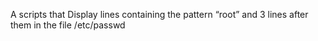 A scripts that Display lines containing the pattern “root” and 3 lines after them in the file /etc/passwd
